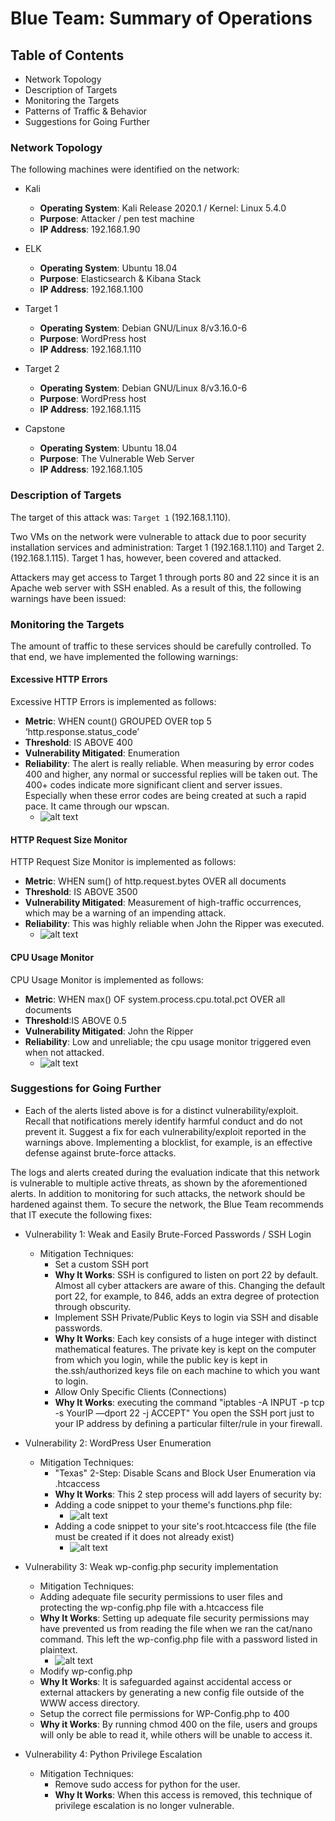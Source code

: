 # Blue Team: Summary of Operations

## Table of Contents
- Network Topology
- Description of Targets
- Monitoring the Targets
- Patterns of Traffic & Behavior
- Suggestions for Going Further

### Network Topology


The following machines were identified on the network:

- Kali
  - **Operating System**: Kali Release 2020.1 / Kernel: Linux 5.4.0
  - **Purpose**: Attacker / pen test machine
  - **IP Address**: 192.168.1.90

- ELK
  - **Operating System**: Ubuntu 18.04
  - **Purpose**: Elasticsearch & Kibana Stack
  - **IP Address**: 192.168.1.100

- Target 1
  - **Operating System**: Debian GNU/Linux 8/v3.16.0-6
  - **Purpose**: WordPress host
  - **IP Address**: 192.168.1.110

- Target 2
  - **Operating System**: Debian GNU/Linux 8/v3.16.0-6
  - **Purpose**: WordPress host
  - **IP Address**: 192.168.1.115

- Capstone
  - **Operating System**: Ubuntu 18.04
  - **Purpose**: The Vulnerable Web Server
  - **IP Address**: 192.168.1.105

### Description of Targets

The target of this attack was: `Target 1` (192.168.1.110).

Two VMs on the network were vulnerable to attack due to poor security installation services and administration: Target 1 (192.168.1.110) and Target 2. (192.168.1.115). Target 1 has, however, been covered and attacked.

Attackers may get access to Target 1 through ports 80 and 22 since it is an Apache web server with SSH enabled. As a result of this, the following warnings have been issued:

### Monitoring the Targets

The amount of traffic to these services should be carefully controlled. To that end, we have implemented the following warnings:

#### Excessive HTTP Errors
Excessive HTTP Errors is implemented as follows:
  - **Metric**: 
    WHEN count() GROUPED OVER top 5 ‘http.response.status_code’
  - **Threshold**: IS ABOVE 400
  - **Vulnerability Mitigated**: Enumeration
  - **Reliability**: The alert is really reliable. When measuring by error codes 400 and higher, any normal or successful replies will be taken out. The 400+ codes indicate more significant client and server issues. Especially when these error codes are being created at such a rapid pace. It came through our wpscan.
    - ![alt text](https://github.com/fpanes/Final-Project/blob/main/Images/Defensive/ExcessHTTPErrors.png)



#### HTTP Request Size Monitor
HTTP Request Size Monitor is implemented as follows:
  - **Metric**: WHEN sum() of http.request.bytes OVER all documents
  - **Threshold**: IS ABOVE 3500
  - **Vulnerability Mitigated**: Measurement of high-traffic occurrences, which may be a warning of an impending attack.
  - **Reliability**: This was highly reliable when John the Ripper was executed.
    - ![alt text](https://github.com/fpanes/Final-Project/blob/main/Images/Defensive/HTTPRequestSizeMonitor.png)


#### CPU Usage Monitor
CPU Usage Monitor is implemented as follows:
  - **Metric**: WHEN max() OF system.process.cpu.total.pct OVER all documents
  - **Threshold**:IS ABOVE 0.5
  - **Vulnerability Mitigated**: John the Ripper
  - **Reliability**: Low and unreliable; the cpu usage monitor triggered even when not attacked.
    - ![alt text](https://github.com/fpanes/Final-Project/blob/main/Images/Defensive/CPUUsageMon.png)


### Suggestions for Going Further

- Each of the alerts listed above is for a distinct vulnerability/exploit. Recall that notifications merely identify harmful conduct and do not prevent it. Suggest a fix for each vulnerability/exploit reported in the warnings above. Implementing a blocklist, for example, is an effective defense against brute-force attacks.

The logs and alerts created during the evaluation indicate that this network is vulnerable to multiple active threats, as shown by the aforementioned alerts. In addition to monitoring for such attacks, the network should be hardened against them. To secure the network, the Blue Team recommends that IT execute the following fixes:
- Vulnerability 1: Weak and Easily Brute-Forced Passwords / SSH Login
  - Mitigation Techniques:
    - Set a custom SSH port
    - **Why It Works**: SSH is configured to listen on port 22 by default. Almost all cyber attackers are aware of this. Changing the default port 22, for example, to 846, adds an extra degree of protection through obscurity.
    - Implement SSH Private/Public Keys to login via SSH and disable passwords.
    - **Why It Works**: Each key consists of a huge integer with distinct mathematical features. The private key is kept on the computer from which you login, while the public key is kept in the.ssh/authorized keys file on each machine to which you want to login.
    - Allow Only Specific Clients (Connections)
    - **Why It Works**: executing the command "iptables -A INPUT -p tcp -s YourIP —dport 22 -j ACCEPT" You open the SSH port just to your IP address by defining a particular filter/rule in your firewall.
- Vulnerability 2: WordPress User Enumeration
  - Mitigation Techniques: 
    - "Texas" 2-Step: Disable Scans and Block User Enumeration via .htcaccess
    - **Why It Works**: This 2 step process will add layers of security by:
    - Adding a code snippet to your theme's functions.php file:
      - ![alt text](https://github.com/fpanes/Final-Project/blob/main/Images/Defensive/WPUserEnumStep2.png)
    - Adding a code snippet to your site's root.htcaccess file (the file must be created if it does not already exist)
      - ![alt text](https://github.com/fpanes/Final-Project/blob/main/Images/Defensive/WPUserEnumStep1.png)
  
- Vulnerability 3: Weak wp-config.php security implementation
  - Mitigation Techniques:
  - Adding adequate file security permissions to user files and protecting the wp-config.php file with a.htcaccess file
  - **Why It Works**: Setting up adequate file security permissions may have prevented us from reading the file when we ran the cat/nano command. This left the wp-config.php file with a password listed in plaintext.
    - ![alt text](https://github.com/fpanes/Final-Project/blob/main/Images/Defensive/WPFileSecurityWP-Configphp.png)
  - Modify wp-config.php
  - **Why It Works**: It is safeguarded against accidental access or external attackers by generating a new config file outside of the WWW access directory.
  - Setup the correct file permissions for WP-Config.php to 400
  - **Why it Works**: By running chmod 400 on the file, users and groups will only be able to read it, while others will be unable to access it.
- Vulnerability 4: Python Privilege Escalation
  - Mitigation Techniques: 
    - Remove sudo access for python for the user.
    - **Why It Works**: When this access is removed, this technique of privilege escalation is no longer vulnerable.
